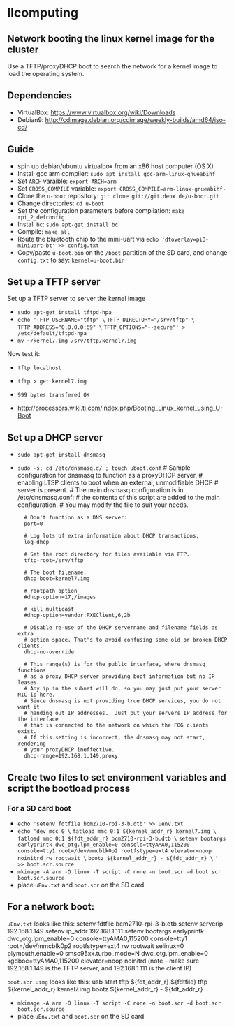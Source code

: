 # llcomputing

## Network booting the linux kernel image for the cluster

Use a TFTP/proxyDHCP boot to search the network for a kernel image to load the operating system.

## Dependencies
- VirtualBox: https://www.virtualbox.org/wiki/Downloads
- Debian9: http://cdimage.debian.org/cdimage/weekly-builds/amd64/iso-cd/

## Guide
- spin up debian/ubuntu virtualbox from an x86 host computer (OS X)
- Install gcc arm compiler: `sudo apt install gcc-arm-linux-gnueabihf`
- Set `ARCH` varaible: `export ARCH=arm`
- Set `CROSS_COMPILE` variable: `export CROSS_COMPILE=arm-linux-gnueabihf-`
- Clone the `u-boot` repository: `git clone git://git.denx.de/u-boot.git`
- Change directories: `cd u-boot`
- Set the configuration parameters before compilation: `make rpi_2_defconfig`
- Install `bc`: `sudo apt-get install bc`
- Compile: `make all`
- Route the bluetooth chip to the mini-uart via `echo 'dtoverlay=pi3-miniuart-bt' >> config.txt` 
-	Copy/paste `u-boot.bin` on the `/boot` partition of the SD card, and change `config.txt` to say: `kernel=u-boot.bin`


## Set up a TFTP server

Set up a TFTP server to server the kernel image

- `sudo apt-get install tftpd-hpa`
- `echo 'TFTP_USERNAME="tftp" \`
		`TFTP_DIRECTORY="/srv/tftp" \` 
		`TFTP_ADDRESS="0.0.0.0:69" \`
		`TFTP_OPTIONS="--secure"' > /etc/default/tftpd-hpa`
- `mv ~/kernel7.img /srv/tftp/kernel7.img`

Now test it:
- `tftp localhost`
- `tftp > get kernel7.img`
- `999 bytes transfered OK`


- http://processors.wiki.ti.com/index.php/Booting_Linux_kernel_using_U-Boot

## Set up a DHCP server
- `sudo apt-get install dnsmasq`
- `sudo -s; cd /etc/dnsmasq.d/ ; touch uboot.conf`
		# Sample configuration for dnsmasq to function as a proxyDHCP server,
		# enabling LTSP clients to boot when an external, unmodifiable DHCP
		# server is present.
		# The main dnsmasq configuration is in /etc/dnsmasq.conf;
		# the contents of this script are added to the main configuration.
		# You may modify the file to suit your needs.

		# Don't function as a DNS server:
		port=0

		# Log lots of extra information about DHCP transactions.
		log-dhcp

		# Set the root directory for files available via FTP.
		tftp-root=/srv/tftp

		# The boot filename.
		dhcp-boot=kernel7.img

		# rootpath option
		#dhcp-option=17,/images

		# kill multicast
		#dhcp-option=vendor:PXEClient,6,2b

		# Disable re-use of the DHCP servername and filename fields as extra
		# option space. That's to avoid confusing some old or broken DHCP clients.
		dhcp-no-override

		# This range(s) is for the public interface, where dnsmasq functions
		# as a proxy DHCP server providing boot information but no IP leases.
		# Any ip in the subnet will do, so you may just put your server NIC ip here.
		# Since dnsmasq is not providing true DHCP services, you do not want it
		# handing out IP addresses.  Just put your servers IP address for the interface
		# that is connected to the network on which the FOG clients exist.
		# If this setting is incorrect, the dnsmasq may not start, rendering
		# your proxyDHCP ineffective.
		dhcp-range=192.168.1.149,proxy


## Create two files to set environment variables and script the bootload process
### For a SD card boot
- `echo 'setenv fdtfile bcm2710-rpi-3-b.dtb' >> uenv.txt`
- `echo 'dev mcc 0 \`
		`fatload mmc 0:1 ${kernel_addr_r} kernel7.img \`
		`fatload mmc 0:1 ${fdt_addr_r} bcm2710-rpi-3-b.dtb \`
		`setenv bootargs earlyprintk dwc_otg.lpm_enable=0 console=ttyAMA0,115200 console=tty1 root=/dev/mmcblk0p2 rootfstype=ext4 elevator=noop noinitrd rw rootwait \`
		`bootz ${kernel_addr_r} - ${fdt_addr_r} \`
		`' >> boot.scr.source`
- `mkimage -A arm -O linux -T script -C none -n boot.scr -d boot.scr boot.scr.source`
- place `uEnv.txt` and `boot.scr` on the SD card

## For a network boot:
`uEnv.txt` looks like this:
		setenv fdtfile bcm2710-rpi-3-b.dtb
		setenv serverip 192.168.1.149
		setenv ip_addr 192.168.1.111
		setenv bootargs earlyprintk dwc_otg.lpm_enable=0 console=ttyAMA0,115200 console=tty1 root=/dev/mmcblk0p2 rootfstype=ext4 rw rootwait selinux=0 plymouth.enable=0 smsc95xx.turbo_mode=N dwc_otg.lpm_enable=0 kgdboc=ttyAMA0,115200 elevator=noop noinitrd
(note - make sure 192.168.1.149 is the TFTP server, and 192.168.1.111 is the client IP)

`boot.scr.uimg` looks like this:
		usb start
		tftp ${fdt_addr_r} ${fdtfile}
		tftp ${kernel_addr_r} kernel7.img
		bootz ${kernel_addr_r} - ${fdt_addr_r}
- `mkimage -A arm -O linux -T script -C none -n boot.scr -d boot.scr boot.scr.source`
- place `uEnv.txt` and `boot.scr` on the SD card


